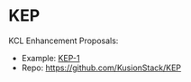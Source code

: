 # KEP

KCL Enhancement Proposals:

- Example: [KEP-1](https://github.com/KusionStack/KEP/blob/main/keps/KEP-0001.md)
- Repo: https://github.com/KusionStack/KEP

